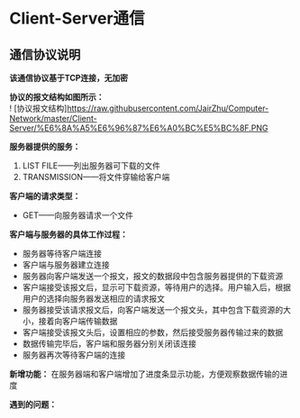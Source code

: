 # Client-Server通信
## 通信协议说明

**该通信协议基于TCP连接，无加密**

**协议的报文结构如图所示：**  
! [协议报文结构]https://raw.githubusercontent.com/JairZhu/Computer-Network/master/Client-Server/%E6%8A%A5%E6%96%87%E6%A0%BC%E5%BC%8F.PNG  
  

**服务器提供的服务：**  
1. LIST FILE——列出服务器可下载的文件  
2. TRANSMISSION——将文件穿输给客户端  
  
**客户端的请求类型：**  
- GET——向服务器请求一个文件  

**客户端与服务器的具体工作过程：**  
- 服务器等待客户端连接 
- 客户端与服务器建立连接
- 服务器向客户端发送一个报文，报文的数据段中包含服务器提供的下载资源
- 客户端接受该报文后，显示可下载资源，等待用户的选择。用户输入后，根据用户的选择向服务器发送相应的请求报文
- 服务器接受该请求报文后，向客户端发送一个报文头，其中包含下载资源的大小，接着向客户端传输数据
- 客户端接受该报文头后，设置相应的参数，然后接受服务器传输过来的数据
- 数据传输完毕后，客户端和服务器分别关闭该连接
- 服务器再次等待客户端的连接  

**新增功能：**  在服务器端和客户端增加了进度条显示功能，方便观察数据传输的进度

**遇到的问题：**  